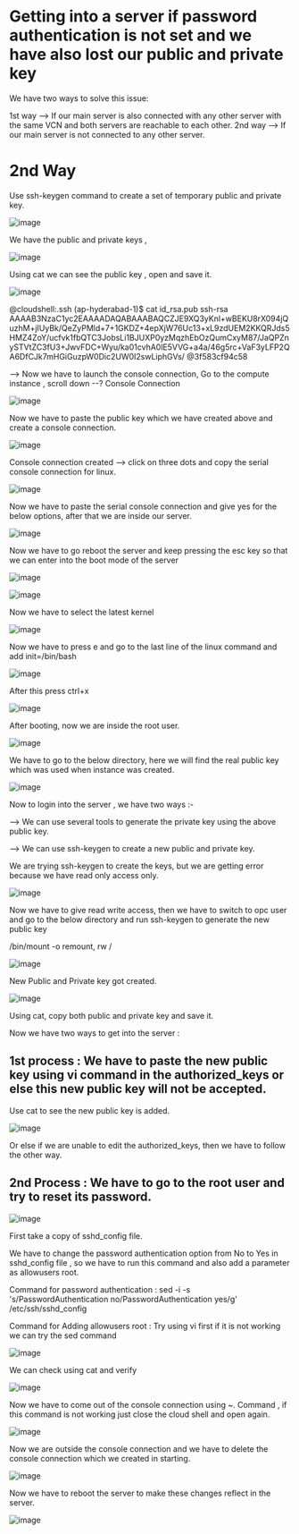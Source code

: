 # Getting into a server if password authentication is not set and we have also lost our public and private key

We have two ways to solve this issue:

1st way --> If our main server is also connected with any other server with the same VCN and both servers are reachable to each other.
2nd way --> If our main server is not connected to any other server.

# 2nd Way

Use ssh-keygen command to create a set of temporary public and private key.

![image](https://github.com/user-attachments/assets/2e252ac0-69fe-402b-ad88-a2c23f6d5704)

We have the public and private keys ,

![image](https://github.com/user-attachments/assets/60bf01af-836f-48d3-92d6-0216fcb3f1ad)

Using cat we can see the public key , open and save it.

![image](https://github.com/user-attachments/assets/bfeddbf9-1897-49f2-a0b3-a7c09d27da83)

@cloudshell:.ssh (ap-hyderabad-1)$ cat id_rsa.pub 
ssh-rsa AAAAB3NzaC1yc2EAAAADAQABAAABAQCZJE9XQ3yKnl+wBEKU8rX094jQuzhM+jIUyBk/QeZyPMld+7+1GKDZ+4epXjW76Uc13+xL9zdUEM2KKQRJds5HMZ4ZoY/ucfvk1fbQTC3JobsLi1BJUXP0yzMqzhEbOzQumCxyM87/JaQPZnySTVtZC3fU3+JwvFDC+Wyu/ka01cvhA0lE5VVG+a4a/46g5rc+VaF3yLFP2QA6DfCJk7mHGiGuzpW0Dic2UW0I2swLiphGVs/ @3f583cf94c58

--> Now we have to launch the console connection,
Go to the compute instance , scroll down --? Console Connection

![image](https://github.com/user-attachments/assets/7c0070f2-5d31-495b-9d6d-fdf89b9526bf)

Now we have to paste the public key which we have created above and create a console connection.

![image](https://github.com/user-attachments/assets/0e4f89a8-cfd6-40c0-9360-08f65df5fa2b)

Console connection created --> click on three dots and copy the serial console connection for linux.

![image](https://github.com/user-attachments/assets/0094a5cf-ca0f-466f-90c0-f797eb5ffbe0)

Now we have to paste the serial console connection and give yes for the below options, after that we are inside our server.

![image](https://github.com/user-attachments/assets/ab3da016-6c6f-4093-8196-38b99b0912ad)

Now we have to go reboot the server and keep pressing the esc key so that we can enter into the boot mode of the server 

![image](https://github.com/user-attachments/assets/0a570fac-00bb-4ffd-b348-8cc0161a2051)

![image](https://github.com/user-attachments/assets/8c259edb-1f1b-408b-8901-c85bc8e496e2)

Now we have to select the latest kernel

![image](https://github.com/user-attachments/assets/76e409aa-905f-4c19-8c67-3fe77941eeb6)

Now we have to press e and go to the last line of the linux command and add init=/bin/bash

![image](https://github.com/user-attachments/assets/ba03b7b2-1c15-4629-80bd-e9f373851726)

After this press ctrl+x 

![image](https://github.com/user-attachments/assets/3e2c0604-e218-43c1-8465-1b373daefa1a)

After booting, now we are inside the root user.

![image](https://github.com/user-attachments/assets/e93e8887-6b9a-40ce-8fa1-6fc86753b319)

We have to go to the below directory, here we will find the real public key which was used when instance was created.

![image](https://github.com/user-attachments/assets/3fe8df3d-1bfc-4757-aed8-abc46277b31b)

Now to login into the server , we have two ways :-

  --> We can use several tools to generate the private key using the above public key.

  --> We can use ssh-keygen to create a new public and private key.

We are trying ssh-keygen to create the keys, but we are getting error because we have read only access only.

![image](https://github.com/user-attachments/assets/19de244b-a057-49e8-88c5-b653c75599c4)

Now we have to give read write access, then we have to switch to opc user and go to the below directory and run ssh-keygen to generate the new public key

/bin/mount -o remount, rw /

![image](https://github.com/user-attachments/assets/0cf83ebb-39f4-47de-b843-623f3f05c182)

New Public and Private key got created.

![image](https://github.com/user-attachments/assets/b57436dd-cdd2-4f87-a626-867fc68aab8a)

Using cat, copy both public and private key and save it.

Now we have two ways to get into the server :

## 1st process : We have to paste the new public key using vi command in the authorized_keys or else this new public key will not be accepted.

Use cat to see the new public key is added.

![image](https://github.com/user-attachments/assets/94d20e74-7fa0-45f5-8a77-c6e30729aa6c)

Or else if we are unable to edit the authorized_keys, then we have to follow the other way.

## 2nd Process : We have to go to the root user and try to reset its password.

![image](https://github.com/user-attachments/assets/6907a373-5ab3-4f6b-96cb-05cc784b6b51)

First take a copy of sshd_config file.

We have to change the password authentication option from No to Yes in sshd_config file , so we have to run this command and also add a parameter as allowusers root.

Command for password authentication :
sed -i -s 's/PasswordAuthentication no/PasswordAuthentication yes/g' /etc/ssh/sshd_config

Command for Adding allowusers root :
Try using vi first if it is not working we can try the sed command

![image](https://github.com/user-attachments/assets/bdd6d41f-4b37-4ecc-a1c8-19c8e63307da)

We can check using cat and verify

![image](https://github.com/user-attachments/assets/ff6bc558-30eb-4188-b4c5-cfa60121c012)

Now we have to come out of the console connection using ~. Command , if this command is not working just close the cloud shell and open again.

![image](https://github.com/user-attachments/assets/2ef4de09-117b-4080-bb42-29af9eef652f)

Now we are outside the console connection and we have to delete the console connection which we created in starting.

![image](https://github.com/user-attachments/assets/045eef00-51e3-4563-a8c6-13f6bda0f735)

Now we have to reboot the server to make these changes reflect in the server.

![image](https://github.com/user-attachments/assets/55cfa321-d7c5-40de-b076-288db8ec8970)
